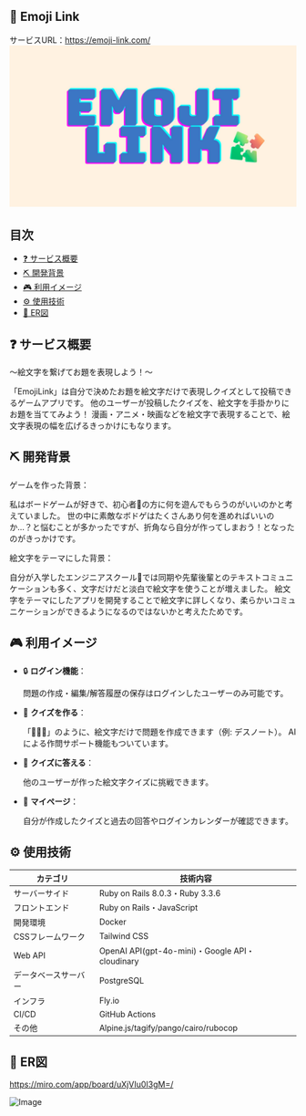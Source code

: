 ## 🧩 Emoji Link
サービスURL：https://emoji-link.com/
![Image](app/assets/images/emojilink.jpg)

## 目次
* [❓ サービス概要](https://github.com/Takeshi-Yamada/emoji?tab=readme-ov-file#-%E3%82%B5%E3%83%BC%E3%83%93%E3%82%B9%E6%A6%82%E8%A6%81)
* [⛏ 開発背景](https://github.com/Takeshi-Yamada/emoji?tab=readme-ov-file#%EF%B8%8F-%E9%96%8B%E7%99%BA%E8%83%8C%E6%99%AF)
* [🎮 利用イメージ](https://github.com/Takeshi-Yamada/emoji?tab=readme-ov-file#-%E5%88%A9%E7%94%A8%E3%82%A4%E3%83%A1%E3%83%BC%E3%82%B8)
* [⚙️ 使用技術](https://github.com/Takeshi-Yamada/emoji?tab=readme-ov-file#%EF%B8%8F-%E4%BD%BF%E7%94%A8%E6%8A%80%E8%A1%93)
* [🎨 ER図](https://github.com/Takeshi-Yamada/emoji?tab=readme-ov-file#-er%E5%9B%B3)


## ❓ サービス概要
～絵文字を繋げてお題を表現しよう！～

「EmojiLink」は自分で決めたお題を絵文字だけで表現しクイズとして投稿できるゲームアプリです。
他のユーザーが投稿したクイズを、絵文字を手掛かりにお題を当ててみよう！
漫画・アニメ・映画などを絵文字で表現することで、絵文字表現の幅を広げるきっかけにもなります。

## ⛏️ 開発背景
ゲームを作った背景：

私はボードゲームが好きで、初心者🔰の方に何を遊んでもらうのがいいのかと考えていました。
世の中に素敵なボドゲはたくさんあり何を進めればいいのか…？と悩むことが多かったですが、折角なら自分が作ってしまおう！となったのがきっかけです。


絵文字をテーマにした背景：

自分が入学したエンジニアスクール🏫では同期や先輩後輩とのテキストコミュニケーションも多く、文字だけだと淡白で絵文字を使うことが増えました。
絵文字をテーマにしたアプリを開発することで絵文字に詳しくなり、柔らかいコミュニケーションができるようになるのではないかと考えたためです。

## 🎮 利用イメージ
* 🔒 **ログイン機能**：

  問題の作成・編集/解答履歴の保存はログインしたユーザーのみ可能です。

* 📝 **クイズを作る**：

  「📓🍎👿」のように、絵文字だけで問題を作成できます（例: デスノート）。
  AIによる作問サポート機能もついています。

* 🎯 **クイズに答える**：

  他のユーザーが作った絵文字クイズに挑戦できます。

* 👤 **マイページ**：

  自分が作成したクイズと過去の回答やログインカレンダーが確認できます。

## ⚙️ 使用技術

| カテゴリ         | 技術内容                                         |
| ------------ | -------------------------------------------- |
| サーバーサイド      | Ruby on Rails 8.0.3・Ruby 3.3.6               |
| フロントエンド      | Ruby on Rails・JavaScript                     |
| 開発環境           | Docker
| CSSフレームワーク   | Tailwind CSS                       |
| Web API      | OpenAI API(gpt-4o-mini)・Google API・cloudinary |
| データベースサーバー   | PostgreSQL                                   |
| インフラ | Fly.io                                       |
| CI/CD   | GitHub Actions                             |
| その他   | Alpine.js/tagify/pango/cairo/rubocop   |

## 🎨 ER図
https://miro.com/app/board/uXjVIu0I3gM=/

<img width="948" height="732" alt="Image" src="https://github.com/user-attachments/assets/33ee3f46-6127-4caa-be11-4224b49c06a7" />




